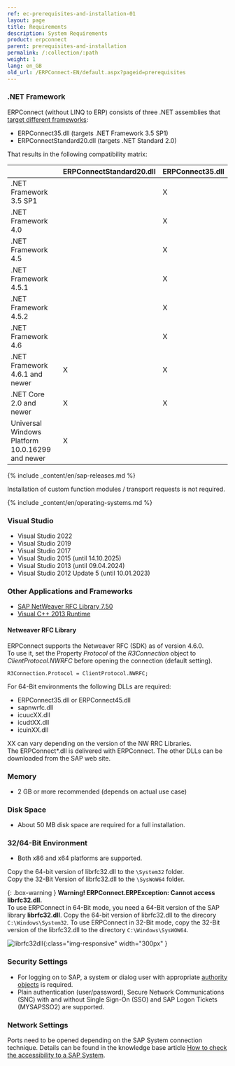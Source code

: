 ```yaml
---
ref: ec-prerequisites-and-installation-01
layout: page
title: Requirements
description: System Requirements
product: erpconnect
parent: prerequisites-and-installation
permalink: /:collection/:path
weight: 1
lang: en_GB
old_url: /ERPConnect-EN/default.aspx?pageid=prerequisites
---
```


### .NET Framework

ERPConnect (without LINQ to ERP) consists of three .NET assemblies that [target different frameworks](https://docs.microsoft.com/en-US/dotnet/standard/frameworks):
-	ERPConnect35.dll (targets .NET Framework 3.5 SP1)
-	ERPConnectStandard20.dll (targets .NET Standard 2.0)

That results in the following compatibility matrix: <!--- bei den Sätzen fehlen Verben. Die Personalpronomen müssen ersetzt werden--->

| |	ERPConnectStandard20.dll	| ERPConnect35.dll|
|:------|:------|:------ |
|.NET Framework 3.5 SP1	| |	X|
|.NET Framework 4.0     | |	X |
|.NET Framework 4.5	    | |	X |
|.NET Framework 4.5.1	  | |	X |
|.NET Framework 4.5.2 	 | | X |
|.NET Framework 4.6	    | |	X |
|.NET Framework 4.6.1 and newer |	X |	X |
|.NET Core 2.0 and newer | X | X |
|Universal Windows Platform 10.0.16299 and newer	| X | |	 	 

{% include _content/en/sap-releases.md %}

Installation of custom function modules / transport requests is not required.

{% include _content/en/operating-systems.md %}


### Visual Studio

- Visual Studio 2022
- Visual Studio 2019
- Visual Studio 2017
- Visual Studio 2015 (until 14.10.2025)
- Visual Studio 2013 (until 09.04.2024)
- Visual Studio 2012 Update 5 (until 10.01.2023)


### Other Applications and Frameworks

- [SAP NetWeaver RFC Library 7.50](https://launchpad.support.sap.com/#/notes/2573790) 
- [Visual C++ 2013 Runtime](https://www.microsoft.com/en-US/download/details.aspx?id=40784)

#### Netweaver RFC Library
ERPConnect supports the Netweaver RFC (SDK) as of version 4.6.0.  
To use it, set the Property *Protocol* of the *R3Connection* object to *ClientProtocol.NWRFC* before opening the connection (default setting). 

```
R3Connection.Protocol = ClientProtocol.NWRFC;
```

For 64-Bit environments the following DLLs are required:
- ERPConnect35.dll or ERPConnect45.dll
- sapnwrfc.dll
- icuucXX.dll
- icudtXX.dll
- icuinXX.dll 

XX can vary depending on the version of the NW RRC Libraries.<br>
The ERPConnect*.dll is delivered with ERPConnect. The other DLLs can be downloaded from the SAP web site.

### Memory
* 2 GB or more recommended (depends on actual use case)


### Disk Space
* About 50 MB disk space are required for a full installation.


### 32/64-Bit Environment
* Both x86 and x64 platforms are supported.

Copy the 64-bit version of librfc32.dll to the `\System32` folder. <br>
Copy the 32-Bit Version of librfc32.dll to the `\SysWoW64` folder.

{: .box-warning }
**Warning! ERPConnect.ERPException: Cannot access librfc32.dll.** <br>
To use ERPConnect in 64-Bit mode, you need a 64-Bit version of the SAP library **librfc32.dll**. 
Copy the 64-bit version of librfc32.dll to the direcory `C:\Windows\System32`.
To use ERPConnect in 32-Bit mode, copy the 32-Bit version of the librfc32.dll to the directory `C:\Windows\SysWOW64`. 

![librfc32dll](/img/content/librfc32dll.png){:class="img-responsive" width="300px" }

### Security Settings
 	
- For logging on to SAP, a system or dialog user with appropriate [authority objects](https://kb.theobald-software.com/sap/authority-objects-sap-user-rights) is required.
- Plain authentication (user/password), Secure Network Communications (SNC) with and without Single Sign-On (SSO) and SAP Logon Tickets (MYSAPSSO2) are supported.


### Network Settings
 	
Ports need to be opened depending on the SAP System connection technique.
Details can be found in the knowledge base article [How to check the accessibility to a SAP System](https://kb.theobald-software.com/sap/how-to-check-the-accessibility-to-a-sap-system).
